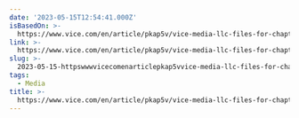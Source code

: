 ```yaml
---
date: '2023-05-15T12:54:41.000Z'
isBasedOn: >-
  https://www.vice.com/en/article/pkap5v/vice-media-llc-files-for-chapter-11-bankruptcy
link: >-
  https://www.vice.com/en/article/pkap5v/vice-media-llc-files-for-chapter-11-bankruptcy
slug: >-
  2023-05-15-httpswwwvicecomenarticlepkap5vvice-media-llc-files-for-chapter-11-bankruptcy
tags:
  - Media
title: >-
  https://www.vice.com/en/article/pkap5v/vice-media-llc-files-for-chapter-11-bankruptcy
---
```


